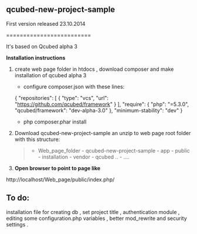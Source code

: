 ## qcubed-new-project-sample

First version released  23.10.2014

=========================

It's based on Qcubed alpha 3 

**Installation instructions**

1. create web page folder in htdocs , download composer 
and make installation of qcubed alpha 3 
	- configure composer.json with these lines:
	  > 
 	 {
          "repositories": [
          {
          "type": "vcs",
          "url": "https://github.com/qcubed/framework"
          }
          ],
          "require": {
          "php": "=5.3.0",
          "qcubed/framework": "dev-alpha-3.0"
           },
          "minimum-stability": "dev"
	}

	- php composer.phar install

2. Download qcubed-new-project-sample  an unzip to web page root folder
with this structure:

	> - Web_page_folder
    		- qcubed-new-project-sample
         		- app
            	- public
          		- installation
			- vendor
            	- qcubed ..
            	- ....


            
3. **Open browser to point to  page like**

http://localhost/Web_page/public/index.php/



## To do:
installation file for 
creating db , set project title , 
authentication module , editing some configuration.php variables ,
better mod_rewrite and security settings .